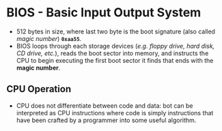# BIOS - Basic Input Output System
 * 512 bytes in size, where last two byte is the boot signature (also called *magic number*) **`0xaa55`**.
 * BIOS loops through each storage devices (*e.g. floppy drive, hard disk, CD drive, etc.*), reads the boot sector into memory, and instructs the CPU to begin executing the first boot sector it finds that ends with the **magic number**.


## CPU Operation
 * CPU does not differentiate between code and data: bot can be interpreted as CPU instructions where code is simply instructions that have been crafted by a programmer into some useful algorithm.

